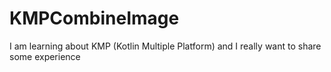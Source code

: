 # KMPCombineImage
I am learning about KMP (Kotlin Multiple Platform) and I really want to share some experience
